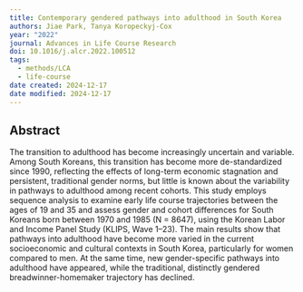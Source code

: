 ```yaml
---
title: Contemporary gendered pathways into adulthood in South Korea
authors: Jiae Park, Tanya Koropeckyj-Cox
year: "2022"
journal: Advances in Life Course Research
doi: 10.1016/j.alcr.2022.100512
tags:
  - methods/LCA
  - life-course
date created: 2024-12-17
date modified: 2024-12-17
---
```


## Abstract

The transition to adulthood has become increasingly uncertain and variable. Among South Koreans, this transition has become more de-standardized since 1990, reflecting the effects of long-term economic stagnation and persistent, traditional gender norms, but little is known about the variability in pathways to adulthood among recent cohorts. This study employs sequence analysis to examine early life course trajectories between the ages of 19 and 35 and assess gender and cohort differences for South Koreans born between 1970 and 1985 (N = 8647), using the Korean Labor and Income Panel Study (KLIPS, Wave 1–23). The main results show that pathways into adulthood have become more varied in the current socioeconomic and cultural contexts in South Korea, particularly for women compared to men. At the same time, new gender-specific pathways into adulthood have appeared, while the traditional, distinctly gendered breadwinner-homemaker trajectory has declined.
